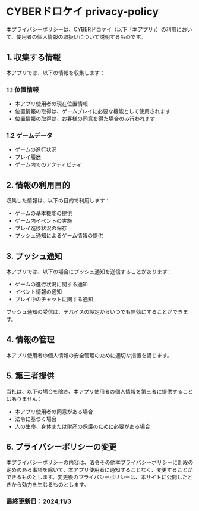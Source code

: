 # CYBERドロケイ privacy-policy

本プライバシーポリシーは、CYBERドロケイ（以下「本アプリ」）の利用において、使用者の個人情報の取扱いについて説明するものです。

## 1. 収集する情報

本アプリでは、以下の情報を収集します：

### 1.1 位置情報
- 本アプリ使用者の現在位置情報
- 位置情報の取得は、ゲームプレイに必要な機能として使用されます
- 位置情報の取得は、お客様の同意を得た場合のみ行われます

### 1.2 ゲームデータ
- ゲームの進行状況
- プレイ履歴
- ゲーム内でのアクティビティ

## 2. 情報の利用目的

収集した情報は、以下の目的で利用します：

- ゲームの基本機能の提供
- ゲーム内イベントの実施
- プレイ進捗状況の保存
- プッシュ通知によるゲーム情報の提供

## 3. プッシュ通知

本アプリでは、以下の場合にプッシュ通知を送信することがあります：

- ゲームの進行状況に関する通知
- イベント情報の通知
- プレイ中のチャットに関する通知

プッシュ通知の受信は、デバイスの設定からいつでも無効にすることができます。

## 4. 情報の管理

本アプリ使用者の個人情報の安全管理のために適切な措置を講じます。

## 5. 第三者提供

当社は、以下の場合を除き、本アプリ使用者の個人情報を第三者に提供することはありません：

- 本アプリ使用者の同意がある場合
- 法令に基づく場合
- 人の生命、身体または財産の保護のために必要がある場合

## 6. プライバシーポリシーの変更

本プライバシーポリシーの内容は、法令その他本プライバシーポリシーに別段の定めのある事項を除いて、本アプリ使用者に通知することなく、変更することができるものとします。変更後のプライバシーポリシーは、本サイトに公開したときから効力を生じるものとします。



### 最終更新日：2024,11/3

